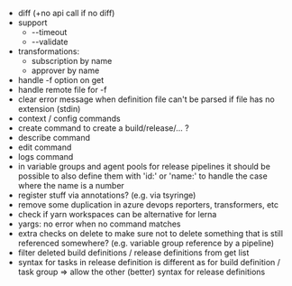 - diff (+no api call if no diff)
- support
  - --timeout
  - --validate
- transformations:
  - subscription by name
  - approver by name
- handle -f option on get
- handle remote file for -f
- clear error message when definition file can't be parsed if file has no extension (stdin)
- context / config commands
- create command to create a build/release/... ?
- describe command
- edit command
- logs command
- in variable groups and agent pools for release pipelines it should be possible to also define them with 'id:' or 'name:' to handle the case where the name is a number
- register stuff via annotations? (e.g. via tsyringe)
- remove some duplication in azure devops reporters, transformers, etc
- check if yarn workspaces can be alternative for lerna
- yargs: no error when no command matches
- extra checks on delete to make sure not to delete something that is still referenced somewhere? (e.g. variable group reference by a pipeline)
- filter deleted build definitions / release definitions from get list
- syntax for tasks in release definition is different as for build definition / task group => allow the other (better) syntax for release definitions
